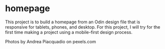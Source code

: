 # homepage

This project is to build a homepage from an Odin design file that is responsive for tablets, phones, and desktop.
For this project, I will try for the first time making a project using a mobile-first design process.

Photos by Andrea Piacquadio on pexels.com